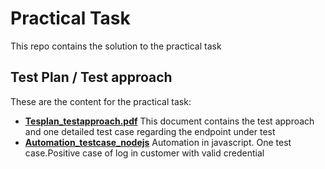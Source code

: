 # Practical Task

This repo contains the solution to the practical task

## Test Plan / Test approach

These are the content for the practical task:

  - [**Tesplan_testapproach.pdf**](Testplan_testapproach.pdf)
    This document contains the test approach and one detailed test case regarding the endpoint under test
  - [**Automation_testcase_nodejs**](Automation_testcase_nodejs)
    Automation in javascript. One test case.Positive case of log in customer with valid credential


